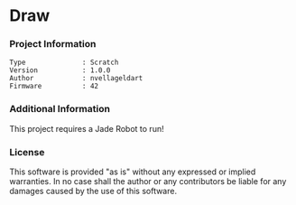 Draw
================



### Project Information
```
Type              : Scratch
Version           : 1.0.0
Author            : nvellageldart
Firmware          : 42
```

### Additional Information
This project requires a Jade Robot to run!

### License
This software is provided "as is" without any expressed or implied warranties.  In no case shall the author or any contributors be liable for any damages caused by the use of this software.

